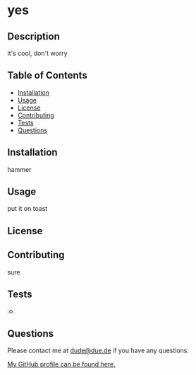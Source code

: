 
# yes

## Description

it's cool, don't worry

## Table of Contents 
* [Installation](#installation)
* [Usage](#usage)
* [License](#license)
* [Contributing](#contributing)
* [Tests](#tests)
* [Questions](#questions)

## Installation

hammer

## Usage

put it on toast

## License

## Contributing

sure

## Tests

:o

## Questions

Please contact me at dude@due.de if you have any questions.

[My GitHub profile can be found here.](https://github.com/dude)
        